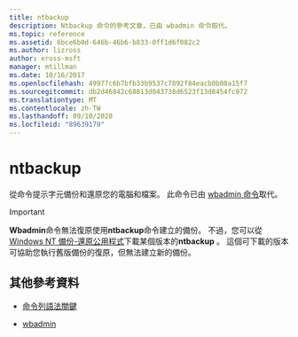 ```yaml
---
title: ntbackup
description: Ntbackup 命令的參考文章，已由 wbadmin 命令取代。
ms.topic: reference
ms.assetid: 6bce6b0d-646b-46b6-b833-0ff1d6f082c2
ms.author: lizross
author: eross-msft
manager: mtillman
ms.date: 10/16/2017
ms.openlocfilehash: 49977c6b7bfb33b9537c7892f84eacb0b08a15f7
ms.sourcegitcommit: db2d46842c68813d043738d6523f13d8454fc972
ms.translationtype: MT
ms.contentlocale: zh-TW
ms.lasthandoff: 09/10/2020
ms.locfileid: "89639179"
---
```

# <a name="ntbackup"></a>ntbackup

從命令提示字元備份和還原您的電腦和檔案。 此命令已由 [wbadmin 命令](wbadmin.md)取代。

> [!IMPORTANT]
> **Wbadmin**命令無法復原使用**ntbackup**命令建立的備份。 不過，您可以從[Windows NT 備份-還原公用程式](https://www.microsoft.com/download/details.aspx?id=4220)下載某個版本的**ntbackup** 。 這個可下載的版本可協助您執行舊版備份的復原，但無法建立新的備份。

## <a name="additional-references"></a>其他參考資料

- [命令列語法關鍵](command-line-syntax-key.md)

- [wbadmin](wbadmin.md)
